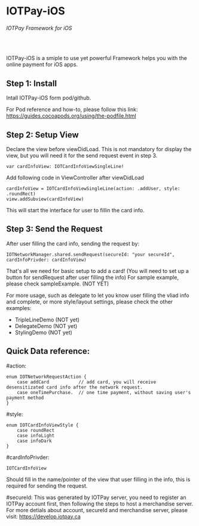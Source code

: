# IOTPay-iOS
###### IOTPay Framework for iOS
<br />    


IOTPay-iOS is a smiple to use yet powerful Framework helps you with the online payment for iOS apps.



## Step 1: Install 
Intall IOTPay-iOS form pod/github.

For Pod reference and how-to, please follow this link:
https://guides.cocoapods.org/using/the-podfile.html




## Step 2: Setup View
Declare the view before viewDidLoad. This is not mandatory for display the view, but you will need it for the send request event in step 3.
```
var cardInfoView: IOTCardInfoViewSingleLine!
```

Add following code in ViewController after viewDidLoad

```
cardInfoView = IOTCardInfoViewSingleLine(action: .addUser, style: .roundRect)
view.addSubview(cardInfoView)
```
This will start the interface for user to fillin the card info.




## Step 3: Send the Request
After user filling the card info, sending the request by:
```
IOTNetworkManager.shared.sendRequest(secureId: "your secureId", cardInfoPrivder: cardInfoView)
```
That's all we need for basic setup to add a card!
(You will need to set up a button for sendRequest after user filling the info)
For sample example, please check sampleExample. (NOT YET)

For more usage, such as delegate to let you know user filling the vliad info and complete, or more style/layout settings, please check the other examples:
- TripleLineDemo (NOT yet)
- DelegateDemo (NOT yet)
- StylingDemo (NOT yet)





## Quick Data reference:
#action: 
```
enum IOTNetworkRequestAction {
	case addCard           // add card, you will receive desensitizated card info after the network request.
	case oneTimePurchase.  // one time payment, without saving user's payment method
}
```


#style: 
```
enum IOTCardInfoViewStyle {
	case roundRect
	case infoLight
	case infoDark
}
```

#cardInfoPrivder: 
```
IOTCardInfoView
```
Should fill in the name/pointer of the view that user filling in the info, this is required for sending the request.

#secureId:
This was generated by IOTPay server, you need to register an IOTPay account first, then following the steps to host a merchandise server.
For more detials about account, secureId and merchandise server, please visit:
https://develop.iotpay.ca


